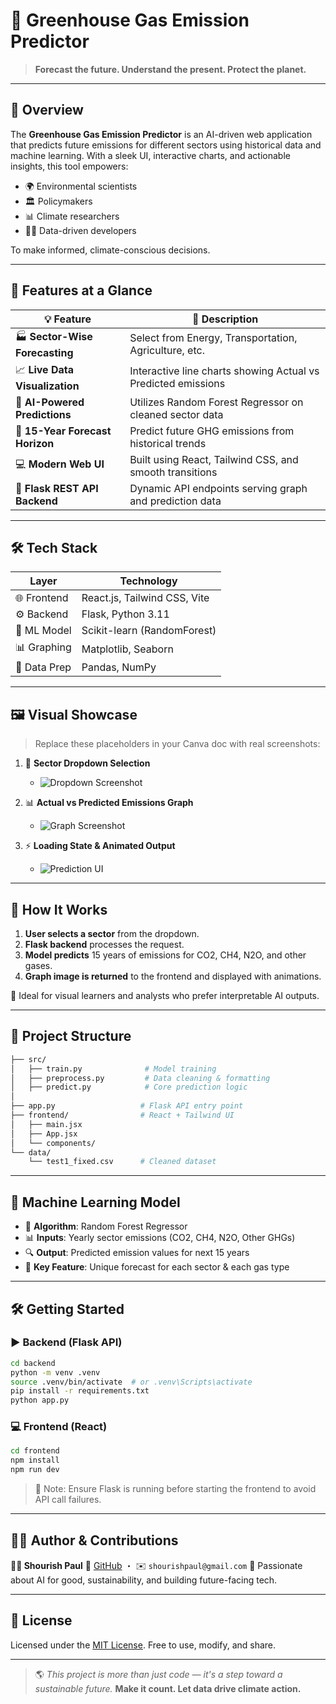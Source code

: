 # 🌱 Greenhouse Gas Emission Predictor

> **Forecast the future. Understand the present. Protect the planet.**

---

## 📌 Overview

The **Greenhouse Gas Emission Predictor** is an AI-driven web application that predicts future emissions for different sectors using historical data and machine learning. With a sleek UI, interactive charts, and actionable insights, this tool empowers:

* 🌍 Environmental scientists
* 🏛️ Policymakers
* 📊 Climate researchers
* 👨‍💻 Data-driven developers

To make informed, climate-conscious decisions.

---

## 🚀 Features at a Glance

| 💡 Feature                      | 🌟 Description                                                |
| ------------------------------- | ------------------------------------------------------------- |
| 🏭 **Sector-Wise Forecasting**  | Select from Energy, Transportation, Agriculture, etc.         |
| 📈 **Live Data Visualization**  | Interactive line charts showing Actual vs Predicted emissions |
| 🧠 **AI-Powered Predictions**   | Utilizes Random Forest Regressor on cleaned sector data       |
| 📆 **15-Year Forecast Horizon** | Predict future GHG emissions from historical trends           |
| 💻 **Modern Web UI**            | Built using React, Tailwind CSS, and smooth transitions       |
| 🔌 **Flask REST API Backend**   | Dynamic API endpoints serving graph and prediction data       |

---

## 🛠️ Tech Stack

| Layer        | Technology                   |
| ------------ | ---------------------------- |
| 🌐 Frontend  | React.js, Tailwind CSS, Vite |
| ⚙️ Backend   | Flask, Python 3.11           |
| 🤖 ML Model  | Scikit-learn (RandomForest)  |
| 📊 Graphing  | Matplotlib, Seaborn          |
| 🧹 Data Prep | Pandas, NumPy                |

---

## 🖼️ Visual Showcase

> Replace these placeholders in your Canva doc with real screenshots:

1. 🧭 **Sector Dropdown Selection**

   * ![Dropdown Screenshot](./screenshots/dropdown.png)

2. 📊 **Actual vs Predicted Emissions Graph**

   * ![Graph Screenshot](./screenshots/graph.png)

3. ⚡ **Loading State & Animated Output**

   * ![Prediction UI](./screenshots/predict.png)

---

## 🧪 How It Works

1. **User selects a sector** from the dropdown.
2. **Flask backend** processes the request.
3. **Model predicts** 15 years of emissions for CO2, CH4, N2O, and other gases.
4. **Graph image is returned** to the frontend and displayed with animations.

🎯 Ideal for visual learners and analysts who prefer interpretable AI outputs.

---

## 🧰 Project Structure

```bash
├── src/
│   ├── train.py              # Model training
│   ├── preprocess.py         # Data cleaning & formatting
│   ├── predict.py            # Core prediction logic
│
├── app.py                   # Flask API entry point
├── frontend/                # React + Tailwind UI
│   ├── main.jsx
│   ├── App.jsx
│   └── components/
└── data/
    └── test1_fixed.csv      # Cleaned dataset
```

---

## 🧠 Machine Learning Model

* 📌 **Algorithm**: Random Forest Regressor
* 📊 **Inputs**: Yearly sector emissions (CO2, CH4, N2O, Other GHGs)
* 🔍 **Output**: Predicted emission values for next 15 years
* 🎯 **Key Feature**: Unique forecast for each sector & each gas type

---

## 🛠️ Getting Started

### ▶️ Backend (Flask API)

```bash
cd backend
python -m venv .venv
source .venv/bin/activate  # or .venv\Scripts\activate
pip install -r requirements.txt
python app.py
```

### 💻 Frontend (React)

```bash
cd frontend
npm install
npm run dev
```

> 📌 Note: Ensure Flask is running before starting the frontend to avoid API call failures.

---

## 🙋‍♂️ Author & Contributions

**👨‍💻 Shourish Paul**
🔗 [GitHub](https://github.com/shourishpaul) ・ ✉️ `shourishpaul@gmail.com`
🌿 Passionate about AI for good, sustainability, and building future-facing tech.

---

## 📄 License

Licensed under the [MIT License](./LICENSE). Free to use, modify, and share.

---

> 🌎 *This project is more than just code — it's a step toward a sustainable future.*
> **Make it count. Let data drive climate action.**
